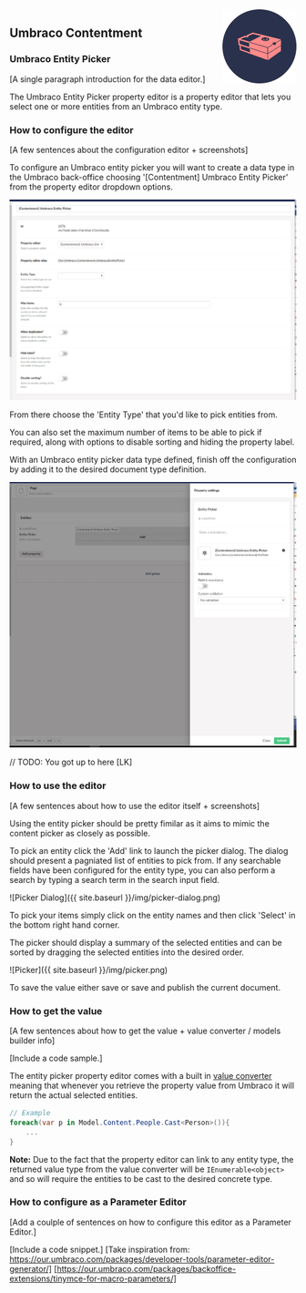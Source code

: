 <img src="../assets/img/logo.png" alt="Umbraco Contentment Logo" title="A shoebox of Umbraco happiness." height="130" align="right">

## Umbraco Contentment

### Umbraco Entity Picker

[A single paragraph introduction for the data editor.]

The Umbraco Entity Picker property editor is a property editor that lets you select one or more entities from an Umbraco entity type.


### How to configure the editor

[A few sentences about the configuration editor + screenshots]

To configure an Umbraco entity picker you will want to create a data type in the Umbraco back-office choosing '[Contentment] Umbraco Entity Picker' from the property editor dropdown options.

![Configuration Editor](umb-entity-picker--configuration-editor.png)

From there choose the 'Entity Type' that you'd like to pick entities from.

You can also set the maximum number of items to be able to pick if required, along with options to disable sorting and hiding the property label.

With an Umbraco entity picker data type defined, finish off the configuration by adding it to the desired document type definition.

![Add to Document Type](umb-entity-picker--document-type.png)


// TODO: You got up to here [LK]


### How to use the editor

[A few sentences about how to use the editor itself + screenshots]

Using the entity picker should be pretty fimilar as it aims to mimic the content picker as closely as possible.

To pick an entity click the 'Add' link to launch the picker dialog. The dialog should present a pagniated list of entities to pick from. If any searchable fields have been configured for the entity type, you can also perform a search by typing a search term in the search input field.

![Picker Dialog]({{ site.baseurl }}/img/picker-dialog.png)

To pick your items simply click on the entity names and then click 'Select' in the bottom right hand corner.

The picker should display a summary of the selected entities and can be sorted by dragging the selected entities into the desired order.

![Picker]({{ site.baseurl }}/img/picker.png)

To save the value either save or save and publish the current document.


### How to get the value

[A few sentences about how to get the value + value converter / models builder info]

[Include a code sample.]

The entity picker property editor comes with a built in [value converter](https://our.umbraco.org/documentation/extending/property-editors/value-converters) meaning that whenever you retrieve the property value from Umbraco it will return the actual selected entities.

````csharp
// Example
foreach(var p in Model.Content.People.Cast<Person>()){
    ...
}
````

**Note:** Due to the fact that the property editor can link to any entity type, the returned value type from the value converter will be `IEnumerable<object>` and so will require the entities to be cast to the desired concrete type.



### How to configure as a Parameter Editor

[Add a coulple of sentences on how to configure this editor as a Parameter Editor.]

[Include a code snippet.]
[Take inspiration from: https://our.umbraco.com/packages/developer-tools/parameter-editor-generator/]
[https://our.umbraco.com/packages/backoffice-extensions/tinymce-for-macro-parameters/]
